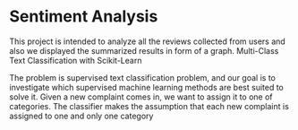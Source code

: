 # Sentiment Analysis
 This project is intended to analyze all the reviews collected from users and also we displayed the summarized results in form of a graph.
Multi-Class Text Classification with Scikit-Learn

The problem is supervised text classification problem, and our goal is to investigate which supervised machine learning methods are best suited to solve it.
Given a new complaint comes in, we want to assign it to one of  categories. The classifier makes the assumption that each new complaint is assigned to one and only one category
